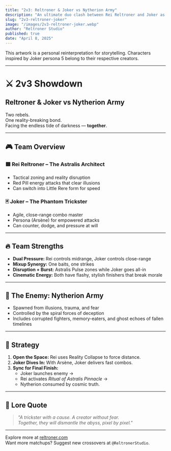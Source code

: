 ```yaml
---
title: "2v3: Reltroner & Joker vs Nytherion Army"
description: "An ultimate duo clash between Rei Reltroner and Joker as they take on the twisted forces of the Nytherion Abyss. A cosmic 2v3 battle across realities."
slug: "2v3-reltroner-joker"
image: "/images/2v3-reltroner-joker.webp"
author: "Reltroner Studio"
published: true
date: "April 8, 2025"
---
```

This artwork is a personal reinterpretation for storytelling. Characters inspired by Joker persona 5 belong to their respective creators.

---

# ⚔️ 2v3 Showdown  
## **Reltroner & Joker vs Nytherion Army**

Two rebels.  
One reality-breaking bond.  
Facing the endless tide of darkness — **together**.

---

## 🎮 Team Overview

### 🟥 **Rei Reltroner – The Astralis Architect**
- Tactical zoning and reality disruption  
- Red Pill energy attacks that clear illusions  
- Can switch into Little Rere form for speed

### 🃏 **Joker – The Phantom Trickster**
- Agile, close-range combo master  
- Persona (Arsène) for empowered attacks  
- Can counter, dodge, and pressure at will

---

## 🔥 Team Strengths

- **Dual Pressure:** Rei controls midrange, Joker controls close-range  
- **Mixup Synergy:** One baits, one strikes  
- **Disruption + Burst:** Astralis Pulse zones while Joker goes all-in  
- **Cinematic Energy:** Both have flashy, stylish finishers that break morale

---

## 🌌 The Enemy: Nytherion Army

- Spawned from illusions, trauma, and fear  
- Controlled by the spiral forces of deception  
- Includes corrupted fighters, memory-eaters, and ghost echoes of fallen timelines

---

## 🧠 Strategy

1. **Open the Space:** Rei uses Reality Collapse to force distance.  
2. **Joker Dives In:** With Arsène, Joker delivers fast combos.  
3. **Sync for Final Finish:**  
   - Joker launches enemy →  
   - Rei activates *Ritual of Astralis Pinnacle* →  
   - Nytherion consumed by cosmic truth.

---

## 🧢 Lore Quote

> *"A trickster with a cause. A creator without fear.  
Together, they will dismantle the abyss, pixel by pixel."*

---

Explore more at [reltroner.com](https://reltroner.com)  
Want more matchups? Suggest new crossovers at `@ReltronerStudio`.

